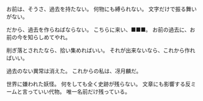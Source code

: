 お前は、そうさ、過去を持たない。
何物にも縛られない。
文字だけで振る舞いがない。

だから、過去を作らねばならない。
こちらに来い、■■■。
お前の過去に、お前の今を知らしめてやれ。

削ぎ落とされたなら、拾い集めればいい。
それが出来ないなら、これから作ればいい。


過去のない異常は消えた。
これからの私は、冴月麟だ。


世界に嫌われた妖怪。
何をしても全く史跡が残らない。
文章にも影響する反ミームと言っていい代物。
唯一名前だけ残っている。